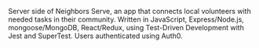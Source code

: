 Server side of Neighbors Serve, an app that connects local volunteers with needed tasks in their community. Written in JavaScript, Express/Node.js, mongoose/MongoDB, React/Redux, using Test-Driven Development with Jest and SuperTest. Users authenticated using Auth0.

